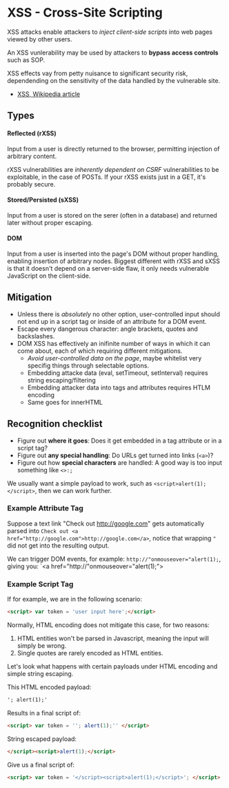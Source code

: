 # XSS - Cross-Site Scripting

XSS attacks enable attackers to _inject client-side scripts_ into web pages viewed by other users.

An XSS vunlerability may be used by attackers to __bypass access controls__ such as SOP.

XSS effects vay from petty nuisance to significant security risk, dependending on the sensitivity of the data handled by the vulnerable site.

* [XSS, Wikipedia article](https://en.wikipedia.org/wiki/Cross-site_scripting)

## Types

#### Reflected (rXSS)

Input from a user is directly returned to the browser, permitting injection of arbitrary content.

rXSS vulnerabilities are _inherently dependent on CSRF_ vulnerabilities to be exploitable, in the case of POSTs. If your rXSS exists just in a GET, it's probably secure.

#### Stored/Persisted (sXSS)

Input from a user is stored on the serer (often in a database) and returned later without proper escaping.

#### DOM

Input from a user is inserted into the page's DOM without proper handling, enabling insertion of arbitrary nodes. Biggest different with rXSS and sXSS is that it doesn't depend on a server-side flaw, it only needs vulnerable JavaScript on the client-side.

## Mitigation

* Unless there is _absolutely_ no other option, user-controlled input should not end up in a script tag or inside of an attribute for a DOM event.
* Escape every dangerous character: angle brackets, quotes and backslashes.
* DOM XSS has effectively an inifinite number of ways in which it can come about, each of which requiring different mitigations.
  * _Avoid user-controlled data on the page_, maybe whitelist very specifig things through selectable options.
  * Embedding attacke data (eval, setTimeout, setInterval) requires string escaping/filtering
  * Embedding attacker data into tags and attributes requires HTLM encoding
  * Same goes for innerHTML

## Recognition checklist

* Figure out __where it goes__: Does it get embedded in a tag attribute or in a script tag?
* Figure out __any special handling__: Do URLs get turned into links (`<a>`)?
* Figure out how __special characters__ are handled: A good way is too input something like `<>:;`

We usually want a simple payload to work, such as `<script>alert(1);</script>`, then we can work further.

### Example Attribute Tag

Suppose a text link "Check out http://google.com" gets automatically parsed into `Check out <a href="http://google.com">http://google.com</a>`, notice that wrapping `"` did not get into the resulting output. 

We can trigger DOM events, for example: `http://"onmouseover="alert(1);`, giving you: `<a href="http://"onmouseover="alert(1);">

### Example Script Tag

If for example, we are in the following scenario:

```html
<script> var token = 'user input here';</script>
```

Normally, HTML encoding does not mitigate this case, for two reasons:

1. HTML entities won't be parsed in Javascript, meaning the input will simply be wrong.
2. Single quotes are rarely encoded as HTML entities.

Let's look what happens with certain payloads under HTML encoding and simple string escaping.

This HTML encoded payload:

```html
'; alert(1);'
```
 
Results in a final script of: 

```html
<script> var token = ''; alert(1);'' </script>
```

String escaped payload:

```html
</script><script>alert(1);</script>
```

Give us a final script of:

```html
<script> var token = '</script><script>alert(1);</script>'; </script>
```

